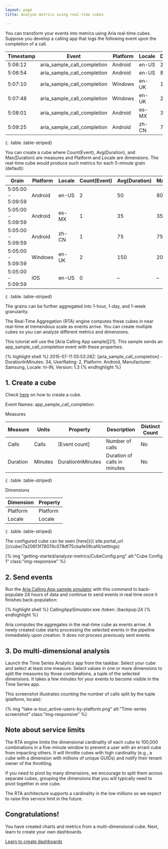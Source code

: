 ```yaml
---
layout: page
title: Analyze metrics using real-time cubes

---
```


You can transform your events into metrics using Aria real-time cubes.
Suppose you develop a calling app that logs the following event upon the completion of a call.

Timestamp     | Event                         | Platform         | Locale          | Duration
--------------|-------------------------------|------------------|-----------------|----------------
5:06:12       | aria_sample_call_completion   | Android          | en-US           | 20
5:06:54       | aria_sample_call_completion   | Android          | en-US           | 80
5:07:10       | aria_sample_call_completion   | Windows          | en-UK           | 100
5:07:48       | aria_sample_call_completion   | Windows          | en-UK           | 200
5:08:01       | aria_sample_call_completion   | Android          | es-MX           | 35
5:09:25       | aria_sample_call_completion   | Android          | zh-CN           | 75
{: .table .table-striped}

You can create a cube where Count(Event), Avg(Duration), and Max(Duration) are measures and Platform and Locale are dimensions. The real-time cube would produce such metrics for each 5-minute grain (default):

Grain               | Platform         | Locale          | Count(Event)   | Avg(Duration)  | Max(Duration)
--------------------|------------------|-----------------|----------------|----------------|----------------
5:05:00 - 5:09:59   | Android          | en-US           | 2              | 50             | 80
5:05:00 - 5:09:59   | Android          | es-MX           | 1              | 35             | 35
5:05:00 - 5:09:59   | Android          | zh-CN           | 1              | 75             | 75
5:05:00 - 5:09:59   | Windows          | en-UK           | 2              | 150            | 200
5:05:00 - 5:09:59   | iOS              | en-US           | 0              | –              | –
{: .table .table-striped}

The grains can be further aggregated into 1-hour, 1-day, and 1-week granularity.

The Real-Time Aggregation (RTA) engine computes these cubes in near real-time at tremendous scale as events arrive. You can create multiple cubes so you can analyze different metrics and dimensions.

This tutorial will use the [Aria Calling App sample][21]. This sample sends an app\_sample\_call\_completion event with these properties:

{% highlight shell %}
2015-07-11 05:53:28Z: [aria_sample_call_completion] - DurationInMinutes: 34, UserRating: 2, Platform: Android, Manufacturer: Samsung, Locale: hi-IN, Version: 1.3
{% endhighlight %}

## 1. Create a cube

Check [here](../create-a-cube) on how to create a cube.

Event Names: app\_sample\_call_completion

Measures

Measure          | Units          | Property             | Description                     | Distinct Count
-----------------|----------------|----------------------|---------------------------------|---------------------
Calls            | Calls          | [Event count]        | Number of calls                 | No
Duration         | Minutes        | DurationInMinutes    | Duration of calls in minutes    | No
{: .table .table-striped}

Dimensions

Dimension        | Property
-----------------|---------------------------------
Platform         | Platform
Locale           | Locale
{: .table .table-striped}

The configured cube can be seen [here]({{ site.portal_url }}/cube/7a206f3f78074c078df75cbafe09caf4/settings)

{% img "getting-started/analyze-metrics/CubeConfig.png" alt:"Cube Config 1" class:"img-responsive" %}

## 2. Send events

Run the [Aria Calling App sample simulator][20] with this command to back-populate 24 hours of data and continue to send events in real time once it finishes back-population:

{% highlight shell %}
CallingAppSimulator.exe /token:<your-token> /backpop:24
{% endhighlight %}

[20]: /developers/downloads/calling-app-simulator

Aria computes the aggregates in the real-time cube as events arrive. A newly created cube starts processing the selected events in the pipeline immediately upon creation. It does not process previously sent events.

## 3. Do multi-dimensional analysis

Launch the Time Series Analytics app from the taskbar. Select your cube and select at least one measure. Select values in one or more dimensions to split the measures by those combinations, a tuple of the selected dimensions. It takes a few minutes for your events to become visible in the Time Series app.

This screenshot illustrates counting the number of calls split by the tuple (platform, locale):

{% img "take-a-tour_active-users-by-platform.png" alt:"Time-series screenshot" class:"img-responsive" %}

## Note about service limits

The RTA engine limits the dimensional cardinality of each cube to 100,000 combinations in a five-minute window to prevent a user with an errant cube from impacting others. It will throttle cubes with high cardinality (e.g., a cube with a dimension with millions of unique GUIDs) and notify their tenant owner of the throttling.

If you need to pivot by many dimensions, we encourage to split them across separate cubes, grouping the dimensions that you will typically need to pivot together in one cube.

The RTA architecture supports a cardinality in the low millions so we expect to raise this service limit in the future.

## Congratulations!

You have created charts and metrics from a multi-dimensional cube. Next, learn to create your own dashboards.

[Learn to create dashboards](../create-dashboards)
